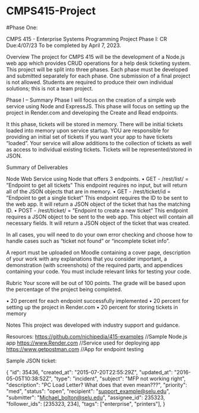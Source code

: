 # CMPS415-Project

#Phase One:

CMPS 415  -  Enterprise Systems
Programming Project
Phase I: CR                                                                                                                          Due:4/07/23
To be completed by April 7, 2023.

Overview
The project for CMPS 415 will be the development of a Node.js web app which provides CRUD operations for a help desk ticketing system. This project will be split into three phases. Each phase must be developed and submitted separately for each phase. One submission of a final project is not allowed. Students are required to produce their own individual solutions; this is not a team project.

Phase I – Summary
Phase I will focus on the creation of a simple web service using Node and ExpressJS. This phase will focus on setting up the project in Render.com and developing the Create and Read endpoints.

It this phase, tickets will be stored in memory. There will be initial tickets loaded into memory upon service startup. YOU are responsible for providing an initial set of tickets if you want your app to have tickets “loaded”. Your service will allow additions to the collection of tickets as well as access to individual existing tickets. Tickets will be represented/stored in JSON.

Summary of Deliverables

Node Web Service using Node that offers 3 endpoints.
• GET - /rest/list/ = ”Endpoint to get all tickets”
This endpoint requires no input, but will return all of the JSON
objects that are in memory.
• GET - /rest/ticket/id = ”Endpoint to get a single ticket”
This endpoint requires the ID to be sent to the web app. It will return a JSON object of the ticket that has the matching ID.
• POST - /rest/ticket/ = ”Endpoint to create a new ticket”
This endpoint requires a JSON object to be sent to the web app. This object will contain all necessary fields. It will return a JSON
object of the ticket that was created.

In all cases, you will need to do your own error checking and choose how to handle cases such as “ticket not found” or “incomplete ticket info”.

A report must be uploaded on Moodle containing a cover page, description of your work with any explanations that you consider important, a demonstration (with screenshots) of the required parts, and appendices containing your code. You must include relevant links for testing your code.

Rubric
Your score will be out of 100 points. The grade will be based upon the
percentage of the project being completed.

• 20 percent for each endpoint successfully implemented
• 20 percent for setting up the project in Render.com
• 20 percent for storing tickets in memory
 
Notes
This project was developed with industry support and guidance.

Resources:
https://github.com/nichipedia/415-examples   //Sample Node.js app
https://www.Render.com   //Service used for deploying app https://www.getpostman.com   //App for endpoint testing



Sample JSON ticket:

{
"id": 35436,
"created_at": "2015-07-20T22:55:29Z",
"updated_at": "2016-05-05T10:38:52Z",
"type": "incident",
"subject": "MFP not working right",
"description": "PC Load Letter? What does that even mean???",
"priority": "med",
"status": "open",
"recipient": "support_example@selu.edu",
"submitter": "Michael_bolton@selu.edu",
"assignee_id": 235323,
"follower_ids": [235323, 234],
"tags": ["enterprise", "printers"],
}

